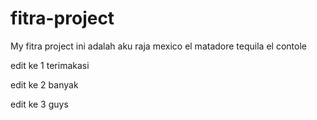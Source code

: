 # fitra-project
My fitra project
ini adalah aku
raja mexico
el matadore
tequila
el contole

edit ke 1
terimakasi

edit ke 2
banyak


edit ke 3
guys
